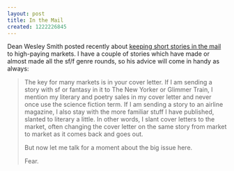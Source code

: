 ```yaml
---
layout: post
title: In the Mail
created: 1222226845
---
```

Dean Wesley Smith posted recently about [keeping short stories in the mail](http://deanwesleysmith.com/index.php/2008/09/17/keeping-short-stories-in-the-mail/) to high-paying markets.  I have a couple of stories which have made or almost made all the sf/f genre rounds, so his advice will come in handy as always:

> The key for many markets is in your cover letter. If I am sending a story with sf or fantasy in it to The New Yorker or Glimmer Train, I mention my literary and poetry sales in my cover letter and never once use the science fiction term.<!--break--> If I am sending a story to an airline magazine, I also stay with the more familiar stuff I have published, slanted to literary a little. In other words, I slant cover letters to the market, often changing the cover letter on the same story from market to market as it comes back and goes out.
>
>But now let me talk for a moment about the big issue here.
>
>Fear.
